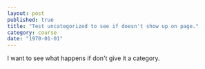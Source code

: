 ```yaml
---
layout: post
published: true
title: "Test uncategorized to see if doesn't show up on page."
category: course
date: "1970-01-01"
---
```


I want to see what happens if don't give it a category.